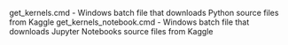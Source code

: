 get_kernels.cmd - Windows batch file that downloads Python source files from Kaggle
get_kernels_notebook.cmd - Windows batch file that downloads Jupyter Notebooks source files from Kaggle
